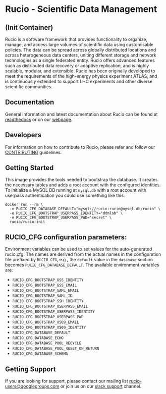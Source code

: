 # Rucio - Scientific Data Management

## (Init Container)

Rucio is a software framework that provides functionality to organize, manage, and access large volumes of scientific data using customisable policies. The data can be spread across globally distributed locations and across heterogeneous data centers, uniting different storage and network technologies as a single federated entity. Rucio offers advanced features such as distributed data recovery or adaptive replication, and is highly scalable, modular, and extensible. Rucio has been originally developed to meet the requirements of the high-energy physics experiment ATLAS, and is continuously extended to support LHC experiments and other diverse scientific communities.

## Documentation

General information and latest documentation about Rucio can be found at [readthedocs](https://rucio.readthedocs.io) or on our [webpage](https://rucio.cern.ch).

## Developers

For information on how to contribute to Rucio, please refer and follow our [CONTRIBUTING](<https://github.com/rucio/rucio/blob/master/CONTRIBUTING.rst>) guidelines.

## Getting Started

This image provides the tools needed to bootstrap the database. It creates the necessary tables and adds a root account with the configured identities. To initialize a MySQL DB running at `mysql.db` with a root account with userpass authentication you could use something like this:

    docker run --rm \
      -e RUCIO_CFG_DATABASE_DEFAULT="mysql://rucio:rucio@mysql.db/rucio" \
      -e RUCIO_CFG_BOOTSTRAP_USERPASS_IDENTITY="ddmlab" \
      -e RUCIO_CFG_BOOTSTRAP_USERPASS_PWD="secret" \
      rucio/rucio-init

## RUCIO_CFG configuration parameters:

Environment variables can be used to set values for the auto-generated rucio.cfg. The names are derived from the actual names in the configuration file prefixed by `RUCIO_CFG`, e.g., the `default` value in the `database` section becomes `RUCIO_CFG_DATABASE_DEFAULT`.
The available environment variables are:

* `RUCIO_CFG_BOOTSTRAP_GSS_IDENTITY`
* `RUCIO_CFG_BOOTSTRAP_GSS_EMAIL`
* `RUCIO_CFG_BOOTSTRAP_SAML_EMAIL`
* `RUCIO_CFG_BOOTSTRAP_SAML_ID`
* `RUCIO_CFG_BOOTSTRAP_SSH_IDENTITY`
* `RUCIO_CFG_BOOTSTRAP_USERPASS_EMAIL`
* `RUCIO_CFG_BOOTSTRAP_USERPASS_IDENTITY`
* `RUCIO_CFG_BOOTSTRAP_USERPASS_PWD`
* `RUCIO_CFG_BOOTSTRAP_X509_EMAIL`
* `RUCIO_CFG_BOOTSTRAP_X509_IDENTITY`
* `RUCIO_CFG_DATABASE_DEFAULT`
* `RUCIO_CFG_DATABASE_ECHO`
* `RUCIO_CFG_DATABASE_POOL_RECYCLE`
* `RUCIO_CFG_DATABASE_POOL_RESET_ON_RETURN`
* `RUCIO_CFG_DATABASE_SCHEMA`


## Getting Support

If you are looking for support, please contact our mailing list rucio-users@googlegroups.com
or join us on our [slack support](<https://rucio.slack.com/messages/#support>) channel.
